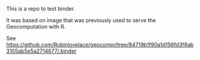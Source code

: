 This is a repo to test binder.

It was based on image that was previously used to serve the Geocomputation with R.

See https://github.com/Robinlovelace/geocompr/tree/84719b1f90a1d156fd3f8ab3105ab5e5a2714677/.binder
